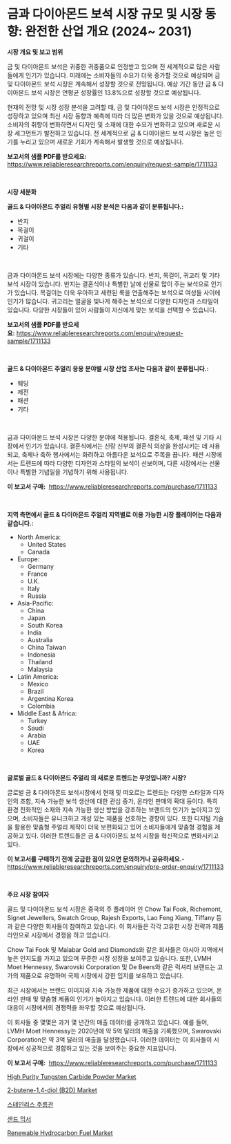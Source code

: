<p><h1>금과 다이아몬드 보석 시장 규모 및 시장 동향: 완전한 산업 개요 (2024~ 2031)</h1></p><p><strong>시장 개요 및 보고 범위</strong></p>
<p><p>금 및 다이아몬드 보석은 귀중한 귀중품으로 인정받고 있으며 전 세계적으로 많은 사람들에게 인기가 있습니다. 미래에는 소비자들의 수요가 더욱 증가할 것으로 예상되며 금 및 다이아몬드 보석 시장은 계속해서 성장할 것으로 전망됩니다. 예상 기간 동안 금 & 다이아몬드 보석 시장은 연평균 성장률인 13.8%으로 성장할 것으로 예상됩니다.</p><p>현재의 전망 및 시장 성장 분석을 고려할 때, 금 및 다이아몬드 보석 시장은 안정적으로 성장하고 있으며 최신 시장 동향과 예측에 따라 더 많은 변화가 있을 것으로 예상됩니다. 소비자의 취향이 변화하면서 디자인 및 소재에 대한 수요가 변화하고 있으며 새로운 시장 세그먼트가 발전하고 있습니다. 전 세계적으로 금 & 다이아몬드 보석 시장은 높은 인기를 누리고 있으며 새로운 기회가 계속해서 발생할 것으로 예상됩니다.</p></p>
<p><strong>보고서의 샘플 PDF를 받으세요:</strong> <a href="https://www.reliableresearchreports.com/enquiry/request-sample/1711133">https://www.reliableresearchreports.com/enquiry/request-sample/1711133</a></p>
<p>&nbsp;</p>
<p><strong>시장 세분화</strong></p>
<p><strong>골드 & 다이아몬드 주얼리 유형별 시장 분석은 다음과 같이 분류됩니다.:</strong></p>
<p><ul><li>반지</li><li>목걸이</li><li>귀걸이</li><li>기타</li></ul></p>
<p>&nbsp;</p>
<p><p>금과 다이아몬드 보석 시장에는 다양한 종류가 있습니다. 반지, 목걸이, 귀고리 및 기타 보석 시장이 있습니다. 반지는 결혼식이나 특별한 날에 선물로 많이 주는 보석으로 인기가 있습니다. 목걸이는 더욱 우아하고 세련된 룩을 연출해주는 보석으로 여성들 사이에 인기가 많습니다. 귀고리는 얼굴을 빛나게 해주는 보석으로 다양한 디자인과 스타일이 있습니다. 다양한 시장들이 있어 사람들이 자신에게 맞는 보석을 선택할 수 있습니다.</p></p>
<p><strong>보고서의 샘플 PDF를 받으세요:</strong>&nbsp;<a href="https://www.reliableresearchreports.com/enquiry/request-sample/1711133">https://www.reliableresearchreports.com/enquiry/request-sample/1711133</a></p>
<p>&nbsp;</p>
<p><strong> 골드 & 다이아몬드 주얼리 응용 분야별 시장 산업 조사는 다음과 같이 분류됩니다.:</strong></p>
<p><ul><li>웨딩</li><li>제전</li><li>패션</li><li>기타</li></ul></p>
<p>&nbsp;</p>
<p><p>금과 다이아몬드 보석 시장은 다양한 분야에 적용됩니다. 결혼식, 축제, 패션 및 기타 시장에서 인기가 있습니다. 결혼식에서는 신랑 신부의 결혼식 의상을 완성시키는 데 사용되고, 축제나 축하 행사에서는 화려하고 아름다운 보석으로 주목을 끕니다. 패션 시장에서는 트렌드에 따라 다양한 디자인과 스타일의 보석이 선보이며, 다른 시장에서는 선물이나 특별한 기념일을 기념하기 위해 사용됩니다.</p></p>
<p><strong>이 보고서 구매:</strong>&nbsp; <a href="https://www.reliableresearchreports.com/purchase/1711133">https://www.reliableresearchreports.com/purchase/1711133</a></p>
<p>&nbsp;</p>
<p><strong>지역 측면에서 골드 & 다이아몬드 주얼리 지역별로 이용 가능한 시장 플레이어는 다음과 같습니다.:</strong></p>
<p><ul>
    <li>
        North America:
        <ul>
            <li>United States</li>
            <li>Canada</li>
        </ul>
    </li>
    <li>
        Europe:
        <ul>
            <li>Germany</li>
            <li>France</li>
            <li>U.K.</li>
            <li>Italy</li>
            <li>Russia</li>
        </ul>
    </li>
    <li>
        Asia-Pacific:
        <ul>
            <li>China</li>
            <li>Japan</li>
            <li>South Korea</li>
            <li>India</li>
            <li>Australia</li>
            <li>China Taiwan</li>
            <li>Indonesia</li>
            <li>Thailand</li>
            <li>Malaysia</li>
        </ul>
    </li>
    <li>
        Latin America:
        <ul>
            <li>Mexico</li>
            <li>Brazil</li>
            <li>Argentina Korea</li>
            <li>Colombia</li>
        </ul>
    </li>
    <li>
        Middle East & Africa:
        <ul>
            <li>Turkey</li>
            <li>Saudi</li>
            <li>Arabia</li>
            <li>UAE</li>
            <li>Korea</li>
        </ul>
    </li>
    </ul></p>
<p>&nbsp;</p>
<p><strong>글로벌 골드 & 다이아몬드 주얼리 의 새로운 트렌드는 무엇입니까? 시장?</strong></p>
<p><p>글로벌 금 & 다이아몬드 보석시장에서 현재 및 떠오르는 트렌드는 다양한 스타일과 디자인의 조합, 지속 가능한 보석 생산에 대한 관심 증가, 온라인 판매의 확대 등이다. 특히 환경 친화적인 소재와 지속 가능한 생산 방법을 강조하는 브랜드의 인기가 높아지고 있으며, 소비자들은 유니크하고 개성 있는 제품을 선호하는 경향이 있다. 또한 디지털 기술을 활용한 맞춤형 주얼리 제작이 더욱 보편화되고 있어 소비자들에게 맞춤형 경험을 제공하고 있다. 이러한 트렌드들은 금 & 다이아몬드 보석 시장을 혁신적으로 변화시키고 있다.</p></p>
<p><strong>이 보고서를 구매하기 전에 궁금한 점이 있으면 문의하거나 공유하세요.</strong>- <a href="https://www.reliableresearchreports.com/enquiry/pre-order-enquiry/1711133">https://www.reliableresearchreports.com/enquiry/pre-order-enquiry/1711133</a></p>
<p>&nbsp;</p>
<p><strong>주요 시장 참여자</strong></p>
<p><p>골드 및 다이아몬드 보석 시장은 중국의 주 플레이어 인 Chow Tai Fook, Richemont, Signet Jewellers, Swatch Group, Rajesh Exports, Lao Feng Xiang, Tiffany 등과 같은 다양한 회사들이 참여하고 있습니다. 이 회사들은 각각 고유한 시장 전략과 제품 라인으로 시장에서 경쟁을 하고 있습니다.</p><p>Chow Tai Fook 및 Malabar Gold and Diamonds와 같은 회사들은 아시아 지역에서 높은 인지도를 가지고 있으며 꾸준한 시장 성장을 보여주고 있습니다. 또한, LVMH Moet Hennessy, Swarovski Corporation 및 De Beers와 같은 럭셔리 브랜드는 고가의 제품으로 유명하며 국제 시장에서 강한 입지를 보유하고 있습니다.</p><p>최근 시장에서는 브랜드 이미지와 지속 가능한 제품에 대한 수요가 증가하고 있으며, 온라인 판매 및 맞춤형 제품의 인기가 높아지고 있습니다. 이러한 트렌드에 대한 회사들의 대응이 시장에서의 경쟁력을 좌우할 것으로 예상됩니다.</p><p>이 회사들 중 몇몇은 과거 몇 년간의 매출 데이터를 공개하고 있습니다. 예를 들어, LVMH Moet Hennessy는 2020년에 약 5억 달러의 매출을 기록했으며, Swarovski Corporation은 약 3억 달러의 매출을 달성했습니다. 이러한 데이터는 이 회사들이 시장에서 성공적으로 경합하고 있는 것을 보여주는 중요한 지표입니다.</p></p>
<p><strong>이 보고서 구매:</strong>&nbsp;&nbsp;<a href="https://www.reliableresearchreports.com/purchase/1711133">https://www.reliableresearchreports.com/purchase/1711133</a></p>
<p><p><a href="https://github.com/provorikovar/Market-Research-Report-List-3/blob/main/high-purity-tungsten-carbide-powder-market.md">High Purity Tungsten Carbide Powder Market</a></p><p><a href="https://skillful-vermicelli-b89.notion.site/Global-2-butene-1-4-diol-B2D-Market-by-Types-Applications-and-Major-Players-with-Regional-Growt-b67edbe93ddb4609ae358537c7614ca8">2-butene-1,4-diol (B2D) Market</a></p><p><a href="https://medium.com/@hermanokutneva7878567/%EC%8A%A4%ED%85%8C%EC%9D%B8%EB%A6%AC%EC%8A%A4-%EC%8A%A4%ED%8B%B8-%EB%B3%BC%EB%A5%A8-%EA%B0%95%EA%B4%80-%EC%8B%9C%EC%9E%A5-%EB%8F%99%ED%96%A5-%EC%8B%9C%EC%9E%A5-%EB%8F%99%ED%96%A5-%EC%84%B1%EC%9E%A5-2024%EB%85%84%EB%B6%80%ED%84%B0-2031%EB%85%84%EA%B9%8C%EC%A7%80-%EC%98%88%EC%B8%A1%EB%90%9C-%EB%B0%9C%EC%A0%84-dd2e76f49a8f">스테인리스 주름관</a></p><p><a href="https://medium.com/@gabrielblanda5656/%EB%AA%A8%EB%9E%98-%EB%AF%B9%EC%84%9C-%EC%8B%9C%EC%9E%A5%EC%9D%80-%EC%8B%9C%EC%9E%A5-%EC%A0%90%EC%9C%A0%EC%9C%A8-%EA%B7%9C%EB%AA%A8-%EB%B0%8F-2031%EB%85%84%EA%B9%8C%EC%A7%80-%EC%98%88%EC%83%81%EB%90%98%EB%8A%94-%EC%98%88%EC%B8%A1%EC%97%90-%EC%B4%88%EC%A0%90%EC%9D%84-%EB%A7%9E%EC%B6%A5%EB%8B%88%EB%8B%A4-c60b14ebba7e">샌드 믹서</a></p><p><a href="https://issuu.com/reportprime-2/docs/renewable-hydrocarbon-fuel-market-size-2030.pptx">Renewable Hydrocarbon Fuel Market</a></p></p>
